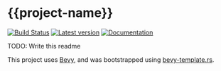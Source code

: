 # {{project-name}}

[![Build Status](https://github.com/<USERNAME>/{{project-name}}/actions/workflows/test_n_build.yml/badge.svg?branch=main)](https://github.com/<USERNAME>/{{project-name}}/actions?query=branch%3Amain++)
[![Latest version](https://img.shields.io/crates/v/{{project-name}}.svg)](https://crates.io/crates/{{project-name}})
[![Documentation](https://docs.rs/{{project-name}}/badge.svg)](https://docs.rs/{{project-name}})

TODO: Write this readme

This project uses [Bevy], and was bootstrapped using [bevy-template.rs].

[Bevy]:https://bevyengine.org
[bevy-template.rs]:https://github.com/taurr/bevy-template-rs
